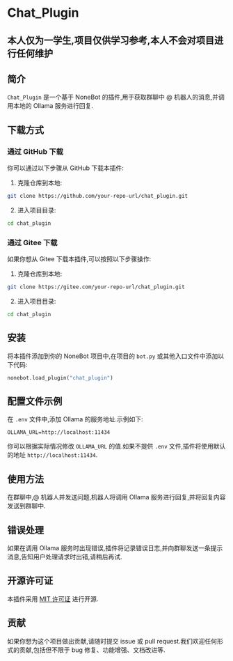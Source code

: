 # Chat_Plugin

## 本人仅为一学生,项目仅供学习参考,本人不会对项目进行任何维护

## 简介
`Chat_Plugin` 是一个基于 NoneBot 的插件,用于获取群聊中 @ 机器人的消息,并调用本地的 Ollama 服务进行回复.

## 下载方式

### 通过 GitHub 下载
你可以通过以下步骤从 GitHub 下载本插件:
1. 克隆仓库到本地:
```bash
git clone https://github.com/your-repo-url/chat_plugin.git
```
2. 进入项目目录:
```bash
cd chat_plugin
```


### 通过 Gitee 下载
如果你想从 Gitee 下载本插件,可以按照以下步骤操作:
1. 克隆仓库到本地:
```bash
git clone https://gitee.com/your-repo-url/chat_plugin.git
```
2. 进入项目目录:
```bash
cd chat_plugin
```


## 安装
将本插件添加到你的 NoneBot 项目中,在项目的 `bot.py` 或其他入口文件中添加以下代码:
```python
nonebot.load_plugin("chat_plugin")
```

## 配置文件示例
在 `.env` 文件中,添加 Ollama 的服务地址.示例如下:
```plaintext
OLLAMA_URL=http://localhost:11434
```
你可以根据实际情况修改 `OLLAMA_URL` 的值.如果不提供 `.env` 文件,插件将使用默认的地址 `http://localhost:11434`.

## 使用方法
在群聊中,@ 机器人并发送问题,机器人将调用 Ollama 服务进行回复,并将回复内容发送到群聊中.

## 错误处理
如果在调用 Ollama 服务时出现错误,插件将记录错误日志,并向群聊发送一条提示消息,告知用户处理请求时出错,请稍后再试.

## 开源许可证
本插件采用 [MIT 许可证](LICENSE) 进行开源.

## 贡献
如果你想为这个项目做出贡献,请随时提交 issue 或 pull request.我们欢迎任何形式的贡献,包括但不限于 bug 修复、功能增强、文档改进等.

